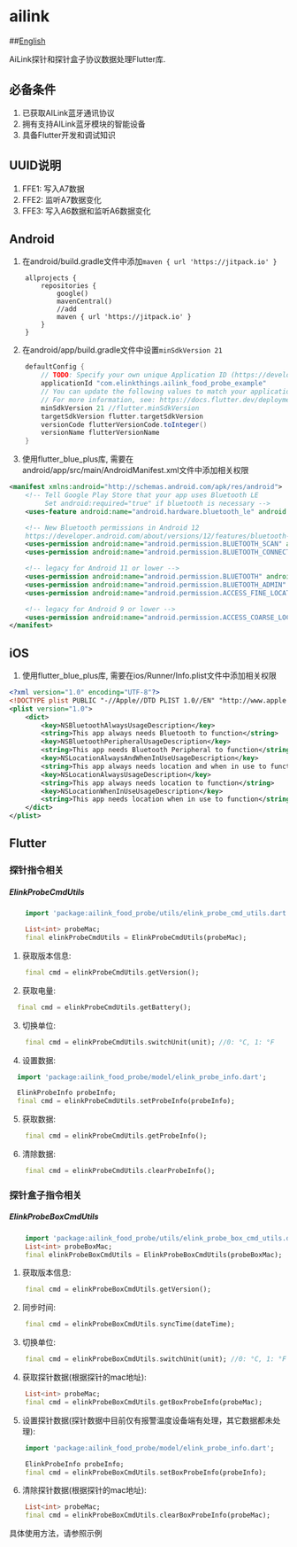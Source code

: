 # ailink

##[English](README.md)

AiLink探针和探针盒子协议数据处理Flutter库.

## 必备条件

1. 已获取AILink蓝牙通讯协议
2. 拥有支持AILink蓝牙模块的智能设备
3. 具备Flutter开发和调试知识

## UUID说明
1. FFE1: 写入A7数据
2. FFE2: 监听A7数据变化
3. FFE3: 写入A6数据和监听A6数据变化

## Android

1. 在android/build.gradle文件中添加```maven { url 'https://jitpack.io' }```
```
    allprojects {
        repositories {
            google()
            mavenCentral()
            //add
            maven { url 'https://jitpack.io' }
        }
    }
```

2. 在android/app/build.gradle文件中设置```minSdkVersion 21```
```groovy
    defaultConfig {
        // TODO: Specify your own unique Application ID (https://developer.android.com/studio/build/application-id.html).
        applicationId "com.elinkthings.ailink_food_probe_example"
        // You can update the following values to match your application needs.
        // For more information, see: https://docs.flutter.dev/deployment/android#reviewing-the-gradle-build-configuration.
        minSdkVersion 21 //flutter.minSdkVersion
        targetSdkVersion flutter.targetSdkVersion
        versionCode flutterVersionCode.toInteger()
        versionName flutterVersionName
    }
```

3. 使用flutter_blue_plus库, 需要在android/app/src/main/AndroidManifest.xml文件中添加相关权限
```xml
<manifest xmlns:android="http://schemas.android.com/apk/res/android">
    <!-- Tell Google Play Store that your app uses Bluetooth LE
         Set android:required="true" if bluetooth is necessary -->
    <uses-feature android:name="android.hardware.bluetooth_le" android:required="false" />

    <!-- New Bluetooth permissions in Android 12
    https://developer.android.com/about/versions/12/features/bluetooth-permissions -->
    <uses-permission android:name="android.permission.BLUETOOTH_SCAN" android:usesPermissionFlags="neverForLocation" />
    <uses-permission android:name="android.permission.BLUETOOTH_CONNECT" />

    <!-- legacy for Android 11 or lower -->
    <uses-permission android:name="android.permission.BLUETOOTH" android:maxSdkVersion="30" />
    <uses-permission android:name="android.permission.BLUETOOTH_ADMIN" android:maxSdkVersion="30" />
    <uses-permission android:name="android.permission.ACCESS_FINE_LOCATION" android:maxSdkVersion="30"/>

    <!-- legacy for Android 9 or lower -->
    <uses-permission android:name="android.permission.ACCESS_COARSE_LOCATION" android:maxSdkVersion="28" />
</manifest>
```

## iOS
1. 使用flutter_blue_plus库, 需要在ios/Runner/Info.plist文件中添加相关权限
```xml
<?xml version="1.0" encoding="UTF-8"?>
<!DOCTYPE plist PUBLIC "-//Apple//DTD PLIST 1.0//EN" "http://www.apple.com/DTDs/PropertyList-1.0.dtd">
<plist version="1.0">
    <dict>
        <key>NSBluetoothAlwaysUsageDescription</key>
        <string>This app always needs Bluetooth to function</string>
        <key>NSBluetoothPeripheralUsageDescription</key>
        <string>This app needs Bluetooth Peripheral to function</string>
        <key>NSLocationAlwaysAndWhenInUseUsageDescription</key>
        <string>This app always needs location and when in use to function</string>
        <key>NSLocationAlwaysUsageDescription</key>
        <string>This app always needs location to function</string>
        <key>NSLocationWhenInUseUsageDescription</key>
        <string>This app needs location when in use to function</string>
    </dict>
</plist>
```

## Flutter
### 探针指令相关
##### ElinkProbeCmdUtils
```dart
    import 'package:ailink_food_probe/utils/elink_probe_cmd_utils.dart';

    List<int> probeMac;
    final elinkProbeCmdUtils = ElinkProbeCmdUtils(probeMac);
```
1. 获取版本信息: 
```dart
    final cmd = elinkProbeCmdUtils.getVersion();
```
2. 获取电量:
```dart
  final cmd = elinkProbeCmdUtils.getBattery();
```
3. 切换单位:
```dart
    final cmd = elinkProbeCmdUtils.switchUnit(unit); //0: °C, 1: °F
```
4. 设置数据:
```dart
  import 'package:ailink_food_probe/model/elink_probe_info.dart';

  ElinkProbeInfo probeInfo;
  final cmd = elinkProbeCmdUtils.setProbeInfo(probeInfo);
```
5. 获取数据:
```dart
    final cmd = elinkProbeCmdUtils.getProbeInfo();
```
6. 清除数据:
```dart
    final cmd = elinkProbeCmdUtils.clearProbeInfo();
```

### 探针盒子指令相关
##### ElinkProbeBoxCmdUtils
```dart
    import 'package:ailink_food_probe/utils/elink_probe_box_cmd_utils.dart';
    List<int> probeBoxMac;
    final elinkProbeBoxCmdUtils = ElinkProbeBoxCmdUtils(probeBoxMac);
```
1. 获取版本信息:
```dart
    final cmd = elinkProbeBoxCmdUtils.getVersion();
```
2. 同步时间:
```dart 
    final cmd = elinkProbeBoxCmdUtils.syncTime(dateTime);
```
3. 切换单位:
```dart
    final cmd = elinkProbeBoxCmdUtils.switchUnit(unit); //0: °C, 1: °F
```
4. 获取探针数据(根据探针的mac地址):
```dart
    List<int> probeMac;
    final cmd = elinkProbeBoxCmdUtils.getBoxProbeInfo(probeMac);
```
5. 设置探针数据(探针数据中目前仅有报警温度设备端有处理，其它数据都未处理):
```dart
    import 'package:ailink_food_probe/model/elink_probe_info.dart';

    ElinkProbeInfo probeInfo;
    final cmd = elinkProbeBoxCmdUtils.setBoxProbeInfo(probeInfo);
```
6. 清除探针数据(根据探针的mac地址):
```dart
    List<int> probeMac;
    final cmd = elinkProbeBoxCmdUtils.clearBoxProbeInfo(probeMac);
```

具体使用方法，请参照示例

